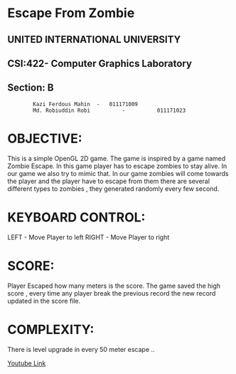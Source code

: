 # Escape From Zombie
## UNITED INTERNATIONAL UNIVERSITY       
## CSI:422- Computer Graphics Laboratory        
## Section: B
			Kazi Ferdous Mahin 	-	011171009
			Md. Robiuddin Robi          -          011171023

# OBJECTIVE:
This is a simple OpenGL 2D game. The game is inspired by a game named Zombie Escape. In this game player has to escape zombies to stay alive. In our game we also try to mimic that. In our game zombies will come towards the player and the player have to escape from them there are several different types to zombies , they generated randomly every few second.

# KEYBOARD CONTROL:
LEFT - Move Player to left
RIGHT - Move Player to right
# SCORE:
Player Escaped how many meters is the score. The game saved the high score , every time any player break the previous record the new record updated in the score file.

# COMPLEXITY:
There is level upgrade in every 50 meter escape ..

[Youtube Link](https://youtu.be/pxoxVy9F-vY)


